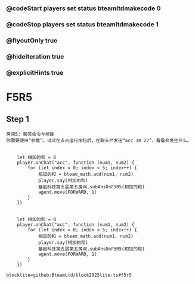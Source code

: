 ### @codeStart players set status bteamltdmakecode 0
### @codeStop players set status bteamltdmakecode 1

### @flyoutOnly true
### @hideIteration true
### @explicitHints true

# F5R5

## Step 1
    房间5: 聊天命令与参数
    你需要使用“参数”。试试在点击运行按钮后，在聊天栏发送“acc 10 22”，看看会发生什么。

```ghost

    let 相加的和 = 0
    player.onChat("acc", function (num1, num2) {
        for (let index = 0; index < 5; index++) {
            相加的和 = bteam_math.add(num1, num2)
            player.say(相加的和)
            基岩科技第五层第五房间.subAnsOnF5R5(相加的和)
            agent.move(FORWARD, 1)
        }
    })

```
```template

    let 相加的和 = 0
    player.onChat("acc", function (num1, num2) {
        for (let index = 0; index < 5; index++) {
            相加的和 = bteam_math.add(num1, num2)
            player.say(相加的和)
            基岩科技第五层第五房间.subAnsOnF5R5(相加的和)
            agent.move(FORWARD, 1)
        }
    })

```

```package
blocklite=github:BteamLtd/block2025lite-ts#f5r5
```
